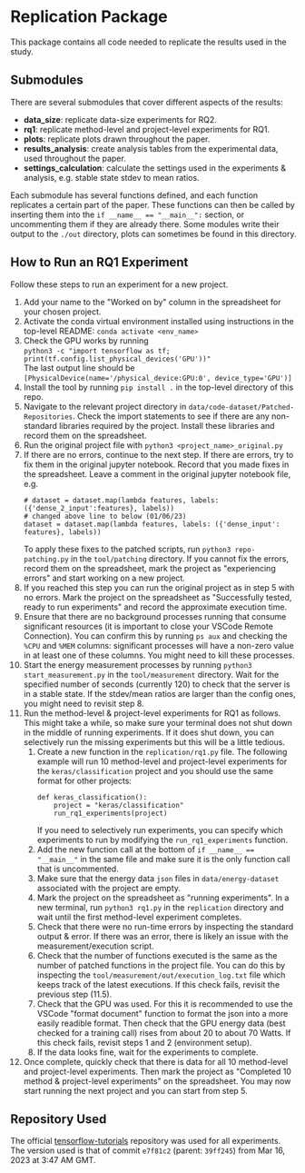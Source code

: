 # Replication Package
This package contains all code needed to replicate the results used in the study.

## Submodules
There are several submodules that cover different aspects of the results:
- **data_size**: replicate data-size experiments for RQ2.
- **rq1**: replicate method-level and project-level experiments for RQ1.
- **plots**: replicate plots drawn throughout the paper.
- **results_analysis**: create analysis tables from the experimental data, used throughout the paper.
- **settings_calculation**: calculate the settings used in the experiments & analysis, e.g. stable state stdev to mean ratios.
  
Each submodule has several functions defined, and each function replicates a certain part of the paper. These functions can then be called by inserting them into the `if __name__ == "__main__":` section, or uncommenting them if they are already there. Some modules write their output to the `./out` directory, plots can sometimes be found in this directory.

## How to Run an RQ1 Experiment
Follow these steps to run an experiment for a new project.  
1. Add your name to the "Worked on by" column in the spreadsheet for your chosen project.
2. Activate the conda virtual environment installed using instructions in the top-level README: `conda activate <env_name>`
3. Check the GPU works by running   
```python3 -c "import tensorflow as tf; print(tf.config.list_physical_devices('GPU'))"```  
The last output line should be  
```[PhysicalDevice(name='/physical_device:GPU:0', device_type='GPU')]```
4. Install the tool by running `pip install .` in the top-level directory of this repo.
5. Navigate to the relevant project directory in `data/code-dataset/Patched-Repositories`. Check the import statements to see if there are any non-standard libraries required by the project. Install these libraries and record them on the spreadsheet.
6. Run the original project file with `python3 <project_name>_original.py` 
7. If there are no errors, continue to the next step. If there are errors, try to fix them in the original jupyter notebook. Record that you made fixes in the spreadsheet. Leave a comment in the original jupyter notebook file, e.g.  
    ```
    # dataset = dataset.map(lambda features, labels: ({'dense_2_input':features}, labels))
    # changed above line to below (01/06/23)
    dataset = dataset.map(lambda features, labels: ({'dense_input': features}, labels))
    ```
    To apply these fixes to the patched scripts, run `python3 repo-patching.py` in the `tool/patching` directory.
    If you cannot fix the errors, record them on the spreadsheet, mark the project as "experiencing errors" and start working on a new project.
8. If you reached this step you can run the original project as in step 5 with no errors. Mark the project on the spreadsheet as "Successfully tested, ready to run experiments" and record the approximate execution time.
9. Ensure that there are no background processes running that consume significant resources (it is important to close your VSCode Remote Connection). You can confirm this by running `ps aux` and checking the `%CPU` and `%MEM` columns: significant processes will have a non-zero value in at least one of these columns. You might need to kill these processes.
10. Start the energy measurement processes by running `python3 start_measurement.py` in the `tool/measurement` directory. Wait for the specified number of seconds (currently 120) to check that the server is in a stable state. If the stdev/mean ratios are larger than the config ones, you might need to revisit step 8.
11. Run the method-level & project-level experiments for RQ1 as follows. This might take a while, so make sure your terminal does not shut down in the middle of running experiments. If it does shut down, you can selectively run the missing experiments but this will be a little tedious.
    1. Create a new function in the `replication/rq1.py` file. The following example will run 10 method-level and project-level experiments for the `keras/classification` project and you should use the same format for other projects:
        ```
        def keras_classification():
            project = "keras/classification"
            run_rq1_experiments(project)
        ```
        If you need to selectively run experiments, you can specify which experiments to run by modifying the `run_rq1_experiments` function.
    2. Add the new function call at the bottom of `if __name__ == "__main__"` in the same file and make sure it is the only function call that is uncommented.
    3. Make sure that the energy data `json` files in `data/energy-dataset` associated with the project are empty.
    4. Mark the project on the spreadsheet as "running experiments". In a new terminal, run `python3 rq1.py` in the `replication` directory and wait until the first method-level experiment completes.
    5. Check that there were no run-time errors by inspecting the standard output & error. If there was an error, there is likely an issue with the measurement/execution script.
    6. Check that the number of functions executed is the same as the number of patched functions in the project file. You can do this by inspecting the `tool/measurement/out/execution_log.txt` file which keeps track of the latest executions. If this check fails, revisit the previous step (11.5).
    7. Check that the GPU was used. For this it is recommended to use the VSCode "format document" function to format the json into a more easily readible format. Then check that the GPU energy data (best checked for a training call) rises from about 20 to about 70 Watts. If this check fails, revisit steps 1 and 2 (environment setup). 
    8. If the data looks fine, wait for the experiments to complete.
12. Once complete, quickly check that there is data for all 10 method-level and project-level experiments. Then mark the project as "Completed 10 method & project-level experiments" on the spreadsheet. You may now start running the next project and you can start from step 5.

## Repository Used
The official [tensorflow-tutorials](https://github.com/tensorflow/docs/tree/master/site/en/tutorials) repository was used for all experiments. The version used is that of commit `e7f81c2` (parent: `39ff245`) from Mar 16, 2023 at 3:47 AM GMT.